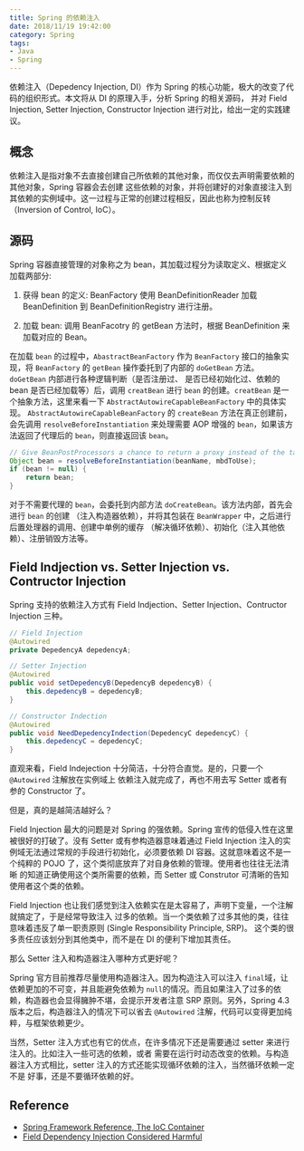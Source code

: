 ```yaml
---
title: Spring 的依赖注入
date: 2018/11/19 19:42:00
category: Spring
tags: 
- Java
- Spring
---
```


依赖注入（Depedency Injection, DI）作为 Spring 的核心功能，极大的改变了代码的组织形式。本文将从 DI 的原理入手，分析 Spring 的相关源码，
并对 Field Injection, Setter Injection, Constructor Injection 进行对比，给出一定的实践建议。

## 概念

依赖注入是指对象不去直接创建自己所依赖的其他对象，而仅仅去声明需要依赖的其他对象，Spring 容器会去创建
这些依赖的对象，并将创建好的对象直接注入到其依赖的实例域中。这一过程与正常的创建过程相反，因此也称为控制反转（Inversion of Control, IoC）。


## 源码

Spring 容器直接管理的对象称之为 bean，其加载过程分为读取定义、根据定义加载两部分: 

1. 获得 bean 的定义: BeanFactory 使用 BeanDefinitionReader 加载 BeanDefinition 到 BeanDefinitionRegistry 进行注册。

1. 加载 bean: 调用 BeanFacotry 的 getBean 方法时，根据 BeanDefinition 来加载对应的 Bean。

在加载 `bean` 的过程中，`AbastractBeanFactory` 作为 `BeanFactory` 接口的抽象实现，将 `BeanFactory` 
的 `getBean` 操作委托到了内部的 `doGetBean` 方法。`doGetBean` 内部进行各种逻辑判断（是否注册过、
是否已经初始化过、依赖的 bean 是否已经加载等）后，调用 `creatBean` 进行 `bean` 的创建。`creatBean` 
是一个抽象方法，这里来看一下 `AbstractAutowireCapableBeanFactory` 中的具体实现。
`AbstractAutowireCapableBeanFactory` 的 `createBean` 方法在真正创建前，会先调用 `resolveBeforeInstantiation` 
来处理需要 AOP 增强的 `bean`，如果该方法返回了代理后的 `bean`，则直接返回该 `bean`。

```java
// Give BeanPostProcessors a chance to return a proxy instead of the target bean instance.
Object bean = resolveBeforeInstantiation(beanName, mbdToUse);
if (bean != null) {
	return bean;
}
```

对于不需要代理的 `bean`，会委托到内部方法 `doCreateBean`。该方法内部，首先会进行 `bean` 的创建
（注入构造器依赖），并将其包装在 `BeanWrapper` 中，之后进行后置处理器的调用、创建中单例的缓存
（解决循环依赖）、初始化（注入其他依赖）、注册销毁方法等。

## Field Indjection vs. Setter Injection vs. Contructor Injection

Spring 支持的依赖注入方式有 Field Indjection、Setter Injection、Contructor Injection 三种。

```java
// Field Injection
@Autowired
private DepedencyA depedencyA;

// Setter Injection
@Autowired
public void setDepedencyB(DepedencyB depedencyB) {
    this.depedencyB = depedencyB;
}

// Constructor Indection
@Autowired
public void NeedDepedencyIndection(DepedencyC depedencyC) {
    this.depedencyC = depedencyC;
}
```

直观来看，Field Indejection 十分简洁，十分符合直觉。是的，只要一个 `@Autowired` 注解放在实例域上
依赖注入就完成了，再也不用去写 Setter 或者有参的 Constructor 了。

但是，真的是越简洁越好么？

Field Injection 最大的问题是对 Spring 的强依赖。Spring 宣传的低侵入性在这里被很好的打破了。没有
Setter 或有参构造器意味着通过 Field Injection 注入的实例域无法通过常规的手段进行初始化，必须要依赖
DI 容器。这就意味着这不是一个纯粹的 POJO 了，这个类彻底放弃了对自身依赖的管理。使用者也往往无法清晰
的知道正确使用这个类所需要的依赖，而 Setter 或 Construtor 可清晰的告知使用者这个类的依赖。

Field Injection 也让我们感觉到注入依赖实在是太容易了，声明下变量，一个注解就搞定了，于是经常导致注入
过多的依赖。当一个类依赖了过多其他的类，往往意味着违反了单一职责原则 (Single Responsibility Principle, SRP)。
这个类的很多责任应该划分到其他类中，而不是在 DI 的便利下增加其责任。

那么 Setter 注入和构造器注入哪种方式更好呢？

Spring 官方目前推荐尽量使用构造器注入。因为构造注入可以注入 `final`域，让依赖更加的不可变，并且能避免依赖为
`null`的情况。而且如果注入了过多的依赖，构造器也会显得臃肿不堪，会提示开发者注意 SRP 原则。另外，Spring 4.3
版本之后，构造器注入的情况下可以省去 `@Autowired` 注解，代码可以变得更加纯粹，与框架依赖更少。

当然，Setter 注入方式也有它的优点，在许多情况下还是需要通过 setter 来进行注入的。比如注入一些可选的依赖，或者
需要在运行时动态改变的依赖。与构造器注入方式相比，setter 注入的方式还能实现循环依赖的注入，当然循环依赖一定不是
好事，还是不要循环依赖的好。


## Reference

* [Spring Framework Reference, The IoC Container](https://docs.spring.io/spring/docs/4.2.x/spring-framework-reference/html/beans.html)
* [Field Dependency Injection Considered Harmful](https://www.vojtechruzicka.com/field-dependency-injection-considered-harmful/)


